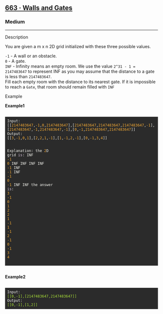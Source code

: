 
<h2><a href="https://www.lintcode.com/problem/663/">663 · Walls and Gates</a></h2>


<h3>Medium</h3>
<hr>

<div data-h5="false" class="content-wrapper-32rgvmtTEZlJxhYe-SXar4"><div class="sub-title-3tQamyyYH5-VXCEHKrzgsd with-action-3ISUSOCo8G5-PfWWWyKDb9">Description</div><div class="react-markdown react-markdown-2P3YjvgELb5tvqGDu8Rkkt"><p>You are given a m x n 2D grid initialized with these three possible values.</p>
<p><code>-1</code>  - A wall or an obstacle.<br>
<code>0</code>   - A gate.<br>
<code>INF</code> - Infinity means an empty room. We use the value <code>2^31 - 1 = 2147483647</code> to represent INF as you may assume that the distance to a gate is less than <code>2147483647</code>.<br>
Fill each empty room with the distance to its nearest gate. If it is impossible to reach a <code>Gate</code>, that room should remain filled with <code>INF</code></p></div></div>



<div data-h5="false" class="content-wrapper-32rgvmtTEZlJxhYe-SXar4"><div class="sub-title-3tQamyyYH5-VXCEHKrzgsd">Example</div><div class="react-markdown react-markdown-2P3YjvgELb5tvqGDu8Rkkt"><p><strong>Example1</strong></p>
<pre><div class="markdown-thumbnail-wrapper" style="height: auto; max-height: unset;"><pre style="display: block; overflow-x: auto; background: rgb(43, 43, 43); color: rgb(248, 248, 242); padding: 0.5em;"><code>Input:
[[<span style="color: rgb(245, 171, 53);">2147483647</span>,<span style="color: rgb(245, 171, 53);">-1</span>,<span style="color: rgb(245, 171, 53);">0</span>,<span style="color: rgb(245, 171, 53);">2147483647</span>],[<span style="color: rgb(245, 171, 53);">2147483647</span>,<span style="color: rgb(245, 171, 53);">2147483647</span>,<span style="color: rgb(245, 171, 53);">2147483647</span>,<span style="color: rgb(245, 171, 53);">-1</span>],[<span style="color: rgb(245, 171, 53);">2147483647</span>,<span style="color: rgb(245, 171, 53);">-1</span>,<span style="color: rgb(245, 171, 53);">2147483647</span>,<span style="color: rgb(245, 171, 53);">-1</span>],[<span style="color: rgb(245, 171, 53);">0</span>,<span style="color: rgb(245, 171, 53);">-1</span>,<span style="color: rgb(245, 171, 53);">2147483647</span>,<span style="color: rgb(245, 171, 53);">2147483647</span>]]
Output:
[[<span style="color: rgb(245, 171, 53);">3</span>,<span style="color: rgb(245, 171, 53);">-1</span>,<span style="color: rgb(245, 171, 53);">0</span>,<span style="color: rgb(245, 171, 53);">1</span>],[<span style="color: rgb(245, 171, 53);">2</span>,<span style="color: rgb(245, 171, 53);">2</span>,<span style="color: rgb(245, 171, 53);">1</span>,<span style="color: rgb(245, 171, 53);">-1</span>],[<span style="color: rgb(245, 171, 53);">1</span>,<span style="color: rgb(245, 171, 53);">-1</span>,<span style="color: rgb(245, 171, 53);">2</span>,<span style="color: rgb(245, 171, 53);">-1</span>],[<span style="color: rgb(245, 171, 53);">0</span>,<span style="color: rgb(245, 171, 53);">-1</span>,<span style="color: rgb(245, 171, 53);">3</span>,<span style="color: rgb(245, 171, 53);">4</span>]]

Explanation:
the <span style="color: rgb(245, 171, 53);">2</span>D grid <span style="color: rgb(220, 198, 224);">is</span>:
INF  <span style="color: rgb(245, 171, 53);">-1</span>  <span style="color: rgb(245, 171, 53);">0</span>  INF
INF INF INF  <span style="color: rgb(245, 171, 53);">-1</span>
INF  <span style="color: rgb(245, 171, 53);">-1</span> INF  <span style="color: rgb(245, 171, 53);">-1</span>
  <span style="color: rgb(245, 171, 53);">0</span>  <span style="color: rgb(245, 171, 53);">-1</span> INF INF
the answer <span style="color: rgb(220, 198, 224);">is</span>:
  <span style="color: rgb(245, 171, 53);">3</span>  <span style="color: rgb(245, 171, 53);">-1</span>   <span style="color: rgb(245, 171, 53);">0</span>   <span style="color: rgb(245, 171, 53);">1</span>
  <span style="color: rgb(245, 171, 53);">2</span>   <span style="color: rgb(245, 171, 53);">2</span>   <span style="color: rgb(245, 171, 53);">1</span>  <span style="color: rgb(245, 171, 53);">-1</span>
  <span style="color: rgb(245, 171, 53);">1</span>  <span style="color: rgb(245, 171, 53);">-1</span>   <span style="color: rgb(245, 171, 53);">2</span>  <span style="color: rgb(245, 171, 53);">-1</span>
  <span style="color: rgb(245, 171, 53);">0</span>  <span style="color: rgb(245, 171, 53);">-1</span>   <span style="color: rgb(245, 171, 53);">3</span>   <span style="color: rgb(245, 171, 53);">4</span></code></pre></div></pre>
<p><strong>Example2</strong></p>
<pre><div class="markdown-thumbnail-wrapper" style="height: auto; max-height: unset;"><pre style="display: block; overflow-x: auto; background: rgb(43, 43, 43); color: rgb(248, 248, 242); padding: 0.5em;"><code>Input:
<span style="color: rgb(171, 227, 56);">[[0,-1],[2147483647,2147483647]]</span>
Output:
<span style="color: rgb(171, 227, 56);">[[0,-1],[1,2]]</span></code></pre></div></pre></div></div>